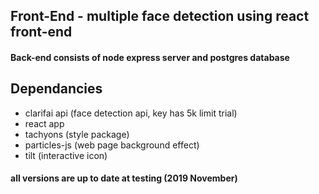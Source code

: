 ## Front-End - multiple face detection using react front-end
#### Back-end consists of node express server and postgres database

## Dependancies
- clarifai api (face detection api, key has 5k limit trial)
- react app
- tachyons (style package)
- particles-js (web page background effect)
- tilt (interactive icon)

#### all versions are up to date at testing (2019 November)